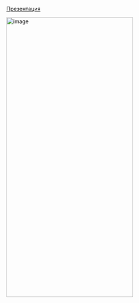 [Презентация](https://docs.google.com/presentation/d/1s5LWE2HXqBHfV1if3oXQpczvwZW6LODHeAl5Y7ne9o8/edit?usp=sharing)

<img width="332" height="734" alt="image" src="https://github.com/user-attachments/assets/aba13af1-293d-480c-9620-892c29134f49" />

